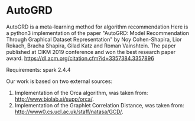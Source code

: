 # AutoGRD
AutoGRD is a meta-learning method for algorithm recommendation
Here is a python3 implementation of the paper "AutoGRD: Model Recommendation Through Graphical Dataset Representation" by Noy Cohen-Shapira, Lior Rokach, Bracha Shapira, Gilad Katz and Roman Vainshtein. The paper published at CIKM 2019 conference and won the best research paper award.
https://dl.acm.org/citation.cfm?id=3357384.3357896

Requirements:
spark 2.4.4

Our work is based on two external sources:
  1) Implementation of the Orca algorithm, was taken from: http://www.biolab.si/supp/orca/.
  2) Implementation of the Graphlet Correlation Distance, was taken from: http://www0.cs.ucl.ac.uk/staff/natasa/GCD/.
